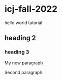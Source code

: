 # icj-fall-2022
hello world tutorial
## heading 2

<h3>heading 3</h3>

My new paragraph

Second paragraph
